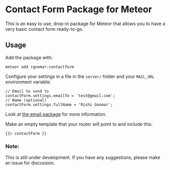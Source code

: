 # Contact Form Package for Meteor
This is an easy to use, drop-in package for Meteor that allows you to have a very basic contact form ready-to-go.

## Usage
Add the package with:  
```
meteor add rgoomar:contactform
```

Configure your settings in a file in the ```server/``` folder and your ```MAIL_URL``` environment variable:
```
// Email to send to
contactForm.settings.emailTo = 'test@gmail.com';
// Name (optional)
contactForm.settings.fullName = 'Rishi Goomar';
```
Look at [the email package](http://docs.meteor.com/#email) for more information.

Make an empty template that your router will point to and include this:
```
{{> contactForm }}
```

### Note:
This is still under development. If you have any suggestions, please make an issue for discussion.
